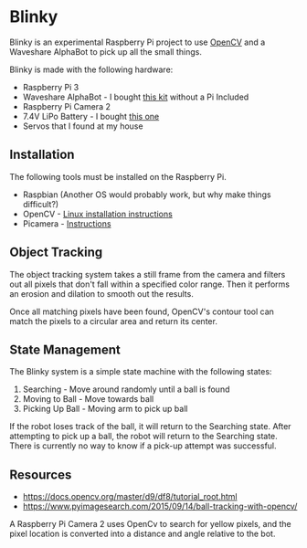 # Blinky #
Blinky is an experimental Raspberry Pi project to use [OpenCV](https://opencv.org/) and a Waveshare AlphaBot to pick up all the small things. 


Blinky is made with the following hardware:
* Raspberry Pi 3
* Waveshare AlphaBot - I bought [this kit](https://www.amazon.com/gp/product/B01N1JWFKZ/ref=oh_aui_detailpage_o09_s00?ie=UTF8&psc=1) without a Pi Included
* Raspberry Pi Camera 2
* 7.4V LiPo Battery - I bought [this one](https://www.amazon.com/gp/product/B06Y2M2J7D/ref=oh_aui_detailpage_o03_s01?ie=UTF8&psc=1)
* Servos that I found at my house

## Installation ##
The following tools must be installed on the Raspberry Pi.
* Raspbian (Another OS would probably work, but why make things difficult?)
* OpenCV - [Linux installation instructions](https://docs.opencv.org/master/d7/d9f/tutorial_linux_install.html)
* Picamera - [Instructions](https://picamera.readthedocs.io/en/release-1.13/install.html)

## Object Tracking ##
The object tracking system takes a still frame from the camera and filters out all pixels that don't fall within a 
specified color range. Then it performs an erosion and dilation to smooth out the results. 

Once all matching pixels have been found, OpenCV's contour tool can match the pixels to a circular area and return its center.

## State Management ##
The Blinky system is a simple state machine with the following states:
1. Searching - Move around randomly until a ball is found
2. Moving to Ball - Move towards ball
3. Picking Up Ball - Moving arm to pick up ball

If the robot loses track of the ball, it will return to the Searching state. After attempting to pick up a ball, the 
robot will return to the Searching state. There is currently no way to know if a pick-up attempt was successful.

## Resources ##
* https://docs.opencv.org/master/d9/df8/tutorial_root.html
* https://www.pyimagesearch.com/2015/09/14/ball-tracking-with-opencv/

A Raspberry Pi Camera 2 uses OpenCv to search for yellow pixels, and the pixel location is converted into a distance 
and angle relative to the bot.